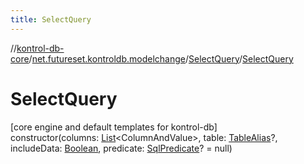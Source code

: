 ```yaml
---
title: SelectQuery
---
```

//[kontrol-db-core](../../../index.html)/[net.futureset.kontroldb.modelchange](../index.html)/[SelectQuery](index.html)/[SelectQuery](-select-query.html)



# SelectQuery



[core engine and default templates for kontrol-db]\
constructor(columns: [List](https://kotlinlang.org/api/latest/jvm/stdlib/kotlin.collections/-list/index.html)&lt;ColumnAndValue&gt;, table: [TableAlias](../-table-alias/index.html)?, includeData: [Boolean](https://kotlinlang.org/api/latest/jvm/stdlib/kotlin/-boolean/index.html), predicate: [SqlPredicate](../-sql-predicate/index.html)? = null)




